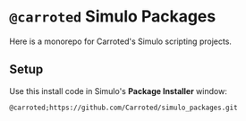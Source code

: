 # `@carroted` Simulo Packages

Here is a monorepo for Carroted's Simulo scripting projects.

## Setup

Use this install code in Simulo's **Package Installer** window:

```
@carroted;https://github.com/Carroted/simulo_packages.git
```
